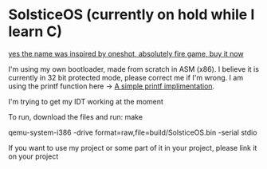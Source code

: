 # SolsticeOS (currently on hold while I learn C)

[yes the name was inspired by oneshot, absolutely fire game, buy it now](https://store.steampowered.com/app/420530/OneShot/)

I'm using my own bootloader, made from scratch in ASM (x86).
I believe it is currently in 32 bit protected mode, please correct me if I'm wrong.
I am using the printf function here  -> [A simple printf implimentation](https://github.com/mpaland/printf/tree/master).

I'm trying to get my IDT working at the moment

To run, download the files and run:
make

qemu-system-i386 -drive format=raw,file=build/SolsticeOS.bin -serial stdio


If you want to use my project or some part of it in your project, please link it on your project
